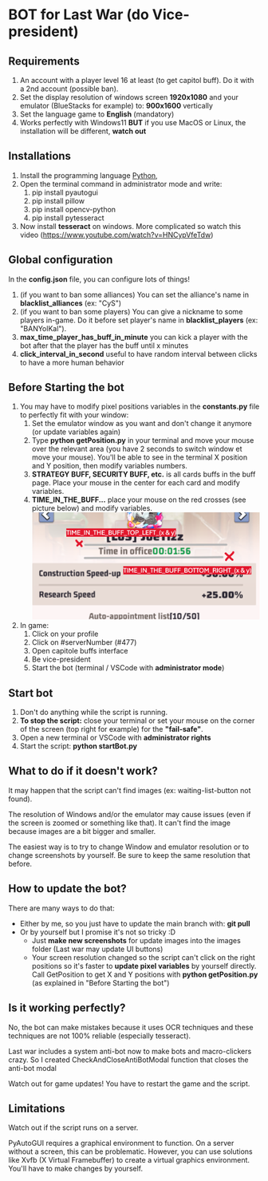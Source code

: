 # BOT for Last War (do Vice-president)

## Requirements

1. An account with a player level 16 at least (to get capitol buff). Do it with a 2nd account (possible ban).
2. Set the display resolution of windows screen **1920x1080** and your emulator (BlueStacks for example) to: **900x1600** vertically
3. Set the language game to **English** (mandatory)
4. Works perfectly with Windows11 **BUT** if you use MacOS or Linux, the installation will be different, **watch out**

## Installations

1. Install the programming language [Python](https://www.python.org/downloads/),
2. Open the terminal command in administrator mode and write:
   1. pip install pyautogui
   2. pip install pillow
   3. pip install opencv-python
   4. pip install pytesseract
3. Now install **tesseract** on windows. More complicated so watch this video (https://www.youtube.com/watch?v=HNCypVfeTdw)

## Global configuration

In the **config.json** file, you can configure lots of things!

1. (if you want to ban some alliances) You can set the alliance's name in **blacklist_alliances** (ex: "CyS")
2. (if you want to ban some players) You can give a nickname to some players in-game. Do it before set player's name in **blacklist_players** (ex: "BANYolKal").
3. **max_time_player_has_buff_in_minute** you can kick a player with the bot after that the player has the buff until x minutes
4. **click_interval_in_second** useful to have random interval between clicks to have a more human behavior

## Before Starting the bot

1. You may have to modify pixel positions variables in the **constants.py** file to perfectly fit with your window:
   1. Set the emulator window as you want and don't change it anymore (or update variables again)
   2. Type **python getPosition.py** in your terminal and move your mouse over the relevant area (you have 2 seconds to switch window et move your mouse). You'll be able to see in the terminal X position and Y position, then modify variables numbers.
   3. **STRATEGY BUFF, SECURITY BUFF, etc.** is all cards buffs in the buff page. Place your mouse in the center for each card and modify variables.
   4. **TIME_IN_THE_BUFF...** place your mouse on the red crosses (see picture below) and modify variables. ![get time in the buff positions (tuto)](./images/time-in-the-buff-positions-tutorial.png)
2. In game:
   1. Click on your profile
   2. Click on #serverNumber (#477)
   3. Open capitole buffs interface
   4. Be vice-president
   5. Start the bot (terminal / VSCode with **administrator mode**)

## Start bot

1. Don't do anything while the script is running.
2. **To stop the script:** close your terminal or set your mouse on the corner of the screen (top right for example) for the **"fail-safe"**.
3. Open a new terminal or VSCode with **administrator rights**
4. Start the script: **python startBot.py**

## What to do if it doesn't work?

It may happen that the script can't find images (ex: waiting-list-button not found).

The resolution of Windows and/or the emulator may cause issues (even if the screen is zoomed or something like that). It can't find the image because images are a bit bigger and smaller.

The easiest way is to try to change Window and emulator resolution or to change screenshots by yourself. Be sure to keep the same resolution that before.

## How to update the bot?

There are many ways to do that:

- Either by me, so you just have to update the main branch with: **git pull**
- Or by yourself but I promise it's not so tricky :D
  - Just **make new screenshots** for update images into the images folder (Last war may update UI buttons)
  - Your screen resolution changed so the script can't click on the right positions so it's faster to **update pixel variables** by yourself directly. Call GetPosition to get X and Y positions with **python getPosition.py** (as explained in "Before Starting the bot")

## Is it working perfectly?

No, the bot can make mistakes because it uses OCR techniques and these techniques are not 100% reliable (especially tesseract).

Last war includes a system anti-bot now to make bots and macro-clickers crazy. So I created CheckAndCloseAntiBotModal function that closes the anti-bot modal

Watch out for game updates! You have to restart the game and the script.

## Limitations

Watch out if the script runs on a server.

PyAutoGUI requires a graphical environment to function. On a server without a screen, this can be problematic. However, you can use solutions like Xvfb (X Virtual Framebuffer) to create a virtual graphics environment. You'll have to make changes by yourself.

